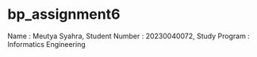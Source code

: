# bp_assignment6
Name : Meutya Syahra, Student Number : 20230040072, Study Program : Informatics Engineering
